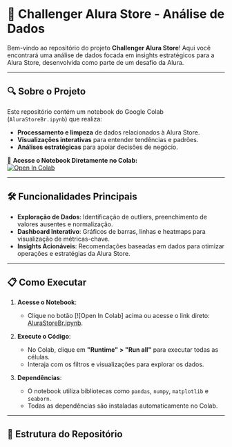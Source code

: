 # 🚀 Challenger Alura Store - Análise de Dados

Bem-vindo ao repositório do projeto **Challenger Alura Store**! Aqui você encontrará uma análise de dados focada em insights estratégicos para a Alura Store, desenvolvida como parte de um desafio da Alura.  

---

## 🔍 Sobre o Projeto  
Este repositório contém um notebook do Google Colab (`AluraStoreBr.ipynb`) que realiza:  
- **Processamento e limpeza** de dados relacionados à Alura Store.  
- **Visualizações interativas** para entender tendências e padrões.  
- **Análises estratégicas** para apoiar decisões de negócio.  

🔗 **Acesse o Notebook Diretamente no Colab:**  
[![Open In Colab](https://colab.research.google.com/assets/colab-badge.svg)](https://colab.research.google.com/github/devFari/Challenger_Alura_Store/blob/main/AluraStoreBr.ipynb#scrollTo=_4K393ZJ6SG_)

---

## 🛠️ Funcionalidades Principais  
- **Exploração de Dados**: Identificação de outliers, preenchimento de valores ausentes e normalização.  
- **Dashboard Interativo**: Gráficos de barras, linhas e heatmaps para visualização de métricas-chave.  
- **Insights Acionáveis**: Recomendações baseadas em dados para otimizar operações e estratégias da Alura Store.  

---

## 📋 Como Executar  
1. **Acesse o Notebook**:  
   - Clique no botão [![Open In Colab] acima ou acesse o link direto:  
     [AluraStoreBr.ipynb](https://colab.research.google.com/github/devFari/Challenger_Alura_Store/blob/main/AluraStoreBr.ipynb#scrollTo=_4K393ZJ6SG_).  

2. **Execute o Código**:  
   - No Colab, clique em **"Runtime" > "Run all"** para executar todas as células.  
   - Interaja com os filtros e visualizações para explorar os dados.  

3. **Dependências**:  
   - O notebook utiliza bibliotecas como `pandas`, `numpy`, `matplotlib` e `seaborn`.  
   - Todas as dependências são instaladas automaticamente no Colab.  

---

## 📂 Estrutura do Repositório  